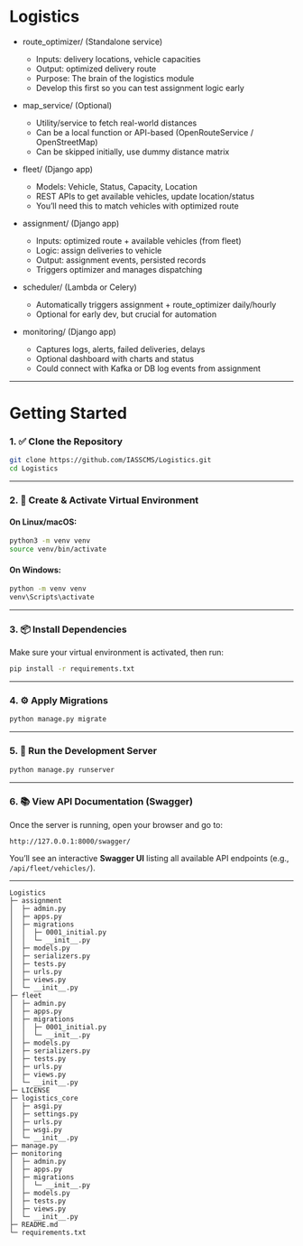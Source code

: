 # Logistics

- route_optimizer/ (Standalone service)
  - Inputs: delivery locations, vehicle capacities
  - Output: optimized delivery route
  - Purpose: The brain of the logistics module
  - Develop this first so you can test assignment logic early
 
- map_service/ (Optional)
  - Utility/service to fetch real-world distances
  - Can be a local function or API-based (OpenRouteService / OpenStreetMap)
  - Can be skipped initially, use dummy distance matrix
 
- fleet/ (Django app)
  - Models: Vehicle, Status, Capacity, Location
  - REST APIs to get available vehicles, update location/status
  - You’ll need this to match vehicles with optimized route
 
- assignment/ (Django app)
  - Inputs: optimized route + available vehicles (from fleet)
  - Logic: assign deliveries to vehicle
  - Output: assignment events, persisted records
  - Triggers optimizer and manages dispatching
 
- scheduler/ (Lambda or Celery)
  - Automatically triggers assignment + route_optimizer daily/hourly
  - Optional for early dev, but crucial for automation
 
- monitoring/ (Django app)
  - Captures logs, alerts, failed deliveries, delays
  - Optional dashboard with charts and status
  - Could connect with Kafka or DB log events from assignment
---
# Getting Started
### 1. ✅ Clone the Repository

```bash
git clone https://github.com/IASSCMS/Logistics.git
cd Logistics
```

---

### 2. 🐍 Create & Activate Virtual Environment

#### On Linux/macOS:
```bash
python3 -m venv venv
source venv/bin/activate
```

#### On Windows:
```bash
python -m venv venv
venv\Scripts\activate
```

---

### 3. 📦 Install Dependencies

Make sure your virtual environment is activated, then run:

```bash
pip install -r requirements.txt
```

---

### 4. ⚙️ Apply Migrations

```bash
python manage.py migrate
```

---

### 5. 🚦 Run the Development Server

```bash
python manage.py runserver
```

---

### 6. 📚 View API Documentation (Swagger)

Once the server is running, open your browser and go to:

```
http://127.0.0.1:8000/swagger/
```

You’ll see an interactive **Swagger UI** listing all available API endpoints (e.g., `/api/fleet/vehicles/`).

---

```
Logistics
├─ assignment
│  ├─ admin.py
│  ├─ apps.py
│  ├─ migrations
│  │  ├─ 0001_initial.py
│  │  └─ __init__.py
│  ├─ models.py
│  ├─ serializers.py
│  ├─ tests.py
│  ├─ urls.py
│  ├─ views.py
│  └─ __init__.py
├─ fleet
│  ├─ admin.py
│  ├─ apps.py
│  ├─ migrations
│  │  ├─ 0001_initial.py
│  │  └─ __init__.py
│  ├─ models.py
│  ├─ serializers.py
│  ├─ tests.py
│  ├─ urls.py
│  ├─ views.py
│  └─ __init__.py
├─ LICENSE
├─ logistics_core
│  ├─ asgi.py
│  ├─ settings.py
│  ├─ urls.py
│  ├─ wsgi.py
│  └─ __init__.py
├─ manage.py
├─ monitoring
│  ├─ admin.py
│  ├─ apps.py
│  ├─ migrations
│  │  └─ __init__.py
│  ├─ models.py
│  ├─ tests.py
│  ├─ views.py
│  └─ __init__.py
├─ README.md
└─ requirements.txt

```